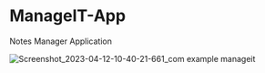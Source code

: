 # ManageIT-App
 Notes Manager Application 

![Screenshot_2023-04-12-10-40-21-661_com example manageit](https://user-images.githubusercontent.com/125115689/231357678-bc16919a-7678-44e9-a62e-85f654a05b0e.jpg)
